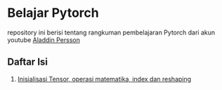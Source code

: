 # Belajar Pytorch

repository ini berisi tentang rangkuman pembelajaran Pytorch dari akun youtube [Aladdin Persson](https://www.youtube.com/playlist?list=PLhhyoLH6IjfxeoooqP9rhU3HJIAVAJ3Vz)

## Daftar Isi
1. [Inisialisasi Tensor, operasi matematika, index dan reshaping](https://github.com/Nvl123/Learn-Pytorch-by-Aladdin-Persson/tree/main/1.%20Inisialisasi%20Tensor%2C%20operasi%20matematika%2C%20index%20dan%20reshaping)

